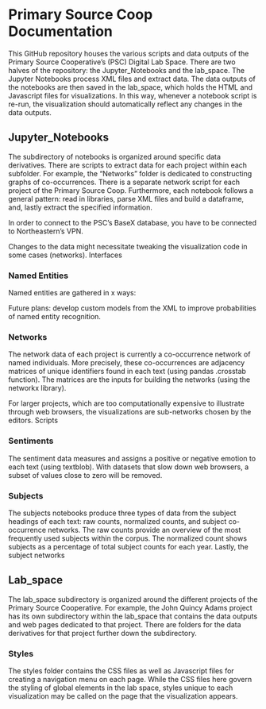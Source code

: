 # Primary Source      Coop Documentation
This GitHub repository houses the various scripts and data outputs of the Primary Source Cooperative’s (PSC) Digital Lab Space. There are two halves of the repository: the Jupyter_Notebooks and the lab_space. The Jupyter Notebooks process XML files and extract data. The data outputs of the notebooks are then saved in the lab_space, which holds the HTML and Javascript files for visualizations. In this way, whenever a notebook script is re-run, the visualization should automatically reflect any changes in the data outputs.

## Jupyter_Notebooks
The subdirectory of notebooks is organized around specific data derivatives. There are scripts to extract data for each project within each subfolder. For example, the “Networks” folder is dedicated to constructing graphs of co-occurrences. There is a separate network script for each project of the Primary Source Coop. Furthermore, each notebook follows a general pattern: read in libraries, parse XML files and build a dataframe, and, lastly extract the specified information.

In order to connect to the PSC’s BaseX database, you have to be connected to Northeastern’s VPN.

Changes to the data might necessitate tweaking the visualization code in some cases (networks).
Interfaces

### Named Entities
Named entities are gathered in x ways:

Future plans: develop custom models from the XML to improve probabilities of named entity recognition.

### Networks
The network data of each project is currently a co-occurrence network of named individuals. More precisely, these co-occurrences are adjacency matrices of unique identifiers found in each text (using pandas .crosstab function). The matrices are the inputs for building the networks (using the networkx library). 

For larger projects, which are too computationally expensive to illustrate through web browsers, the visualizations are sub-networks chosen by the editors. 
Scripts

### Sentiments
The sentiment data measures and assigns a positive or negative emotion to each text (using textblob). With datasets that slow down web browsers, a subset of values close to zero will be removed.

### Subjects
The subjects notebooks produce three types of data from the subject headings of each text: raw counts, normalized counts, and subject co-occurrence networks. The raw counts provide an overview of the most frequently used subjects within the corpus. The normalized count shows subjects as a percentage of total subject counts for each year. Lastly, the subject networks 

## Lab_space
The lab_space subdirectory is organized around the different projects of the Primary Source Cooperative. For example, the John Quincy Adams project has its own subdirectory within the lab_space that contains the data outputs and web pages dedicated to that project. There are folders for the data derivatives for that project further down the subdirectory.

### Styles
The styles folder contains the CSS files as well as Javascript files for creating a navigation menu on each page. While the CSS files here govern the styling of global elements in the lab space, styles unique to each visualization may be called on the page that the visualization appears.
